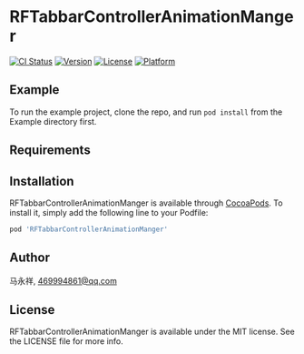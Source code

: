 # RFTabbarControllerAnimationManger

[![CI Status](https://img.shields.io/travis/马永祥/RFTabbarControllerAnimationManger.svg?style=flat)](https://travis-ci.org/马永祥/RFTabbarControllerAnimationManger)
[![Version](https://img.shields.io/cocoapods/v/RFTabbarControllerAnimationManger.svg?style=flat)](https://cocoapods.org/pods/RFTabbarControllerAnimationManger)
[![License](https://img.shields.io/cocoapods/l/RFTabbarControllerAnimationManger.svg?style=flat)](https://cocoapods.org/pods/RFTabbarControllerAnimationManger)
[![Platform](https://img.shields.io/cocoapods/p/RFTabbarControllerAnimationManger.svg?style=flat)](https://cocoapods.org/pods/RFTabbarControllerAnimationManger)

## Example

To run the example project, clone the repo, and run `pod install` from the Example directory first.

## Requirements

## Installation

RFTabbarControllerAnimationManger is available through [CocoaPods](https://cocoapods.org). To install
it, simply add the following line to your Podfile:

```ruby
pod 'RFTabbarControllerAnimationManger'
```

## Author

马永祥, 469994861@qq.com

## License

RFTabbarControllerAnimationManger is available under the MIT license. See the LICENSE file for more info.
